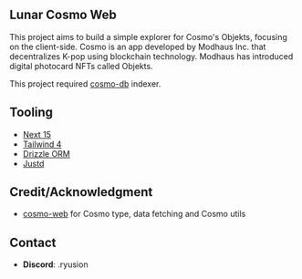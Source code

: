 ## Lunar Cosmo Web

This project aims to build a simple explorer for Cosmo's Objekts, focusing on the client-side. Cosmo is an app developed by Modhaus Inc. that decentralizes K-pop using blockchain technology. Modhaus has introduced digital photocard NFTs called Objekts.

This project required [cosmo-db](https://github.com/teamreflex/cosmo-db/) indexer.

## Tooling

- [Next 15](https://nextjs.org/)
- [Tailwind 4](https://tailwindcss.com/)
- [Drizzle ORM](https://orm.drizzle.team/)
- [Justd](https://getjustd.com/)

## Credit/Acknowledgment

- [cosmo-web](https://github.com/teamreflex/cosmo-web) for Cosmo type, data fetching and Cosmo utils

## Contact

- **Discord**: .ryusion